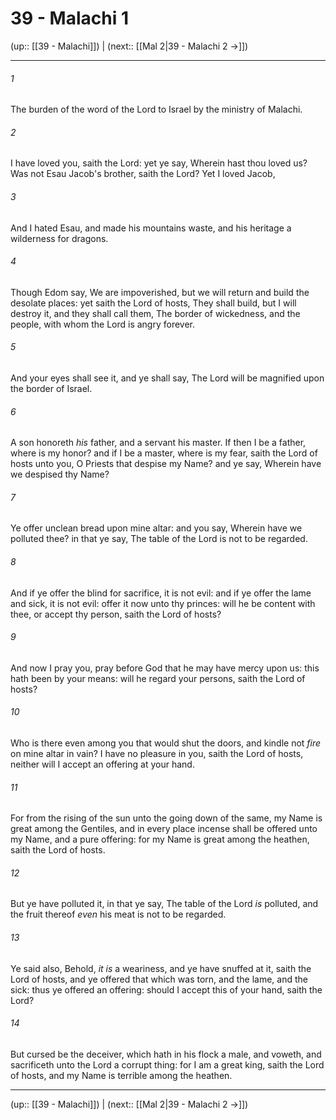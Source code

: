 # 39 - Malachi 1

(up:: [[39 - Malachi]]) | (next:: [[Mal 2|39 - Malachi 2 →]])

***


###### 1 
The burden of the word of the Lord to Israel by the ministry of Malachi. 

###### 2 
I have loved you, saith the Lord: yet ye say, Wherein hast thou loved us? Was not Esau Jacob's brother, saith the Lord? Yet I loved Jacob, 

###### 3 
And I hated Esau, and made his mountains waste, and his heritage a wilderness for dragons. 

###### 4 
Though Edom say, We are impoverished, but we will return and build the desolate places: yet saith the Lord of hosts, They shall build, but I will destroy it, and they shall call them, The border of wickedness, and the people, with whom the Lord is angry forever. 

###### 5 
And your eyes shall see it, and ye shall say, The Lord will be magnified upon the border of Israel. 

###### 6 
A son honoreth _his_ father, and a servant his master. If then I be a father, where is my honor? and if I be a master, where is my fear, saith the Lord of hosts unto you, O Priests that despise my Name? and ye say, Wherein have we despised thy Name? 

###### 7 
Ye offer unclean bread upon mine altar: and you say, Wherein have we polluted thee? in that ye say, The table of the Lord is not to be regarded. 

###### 8 
And if ye offer the blind for sacrifice, it is not evil: and if ye offer the lame and sick, it is not evil: offer it now unto thy princes: will he be content with thee, or accept thy person, saith the Lord of hosts? 

###### 9 
And now I pray you, pray before God that he may have mercy upon us: this hath been by your means: will he regard your persons, saith the Lord of hosts? 

###### 10 
Who is there even among you that would shut the doors, and kindle not _fire_ on mine altar in vain? I have no pleasure in you, saith the Lord of hosts, neither will I accept an offering at your hand. 

###### 11 
For from the rising of the sun unto the going down of the same, my Name is great among the Gentiles, and in every place incense shall be offered unto my Name, and a pure offering: for my Name is great among the heathen, saith the Lord of hosts. 

###### 12 
But ye have polluted it, in that ye say, The table of the Lord _is_ polluted, and the fruit thereof _even_ his meat is not to be regarded. 

###### 13 
Ye said also, Behold, _it is_ a weariness, and ye have snuffed at it, saith the Lord of hosts, and ye offered that which was torn, and the lame, and the sick: thus ye offered an offering: should I accept this of your hand, saith the Lord? 

###### 14 
But cursed be the deceiver, which hath in his flock a male, and voweth, and sacrificeth unto the Lord a corrupt thing: for I am a great king, saith the Lord of hosts, and my Name is terrible among the heathen.

***

(up:: [[39 - Malachi]]) | (next:: [[Mal 2|39 - Malachi 2 →]])
